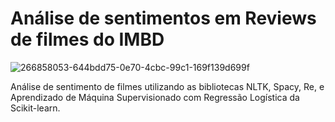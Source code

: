 # **Análise de sentimentos em Reviews de filmes do IMBD**
![266858053-644bdd75-0e70-4cbc-99c1-169f139d699f](https://github.com/RickPardono/An-lise-de-sentimentos-em-Reviews-de-filmes-do-IMBD/assets/124527157/e1080129-fdd9-455c-9012-472736473514)

Análise de sentimento de filmes utilizando as bibliotecas NLTK, Spacy, Re, e Aprendizado de Máquina Supervisionado com Regressão Logística da Scikit-learn.
